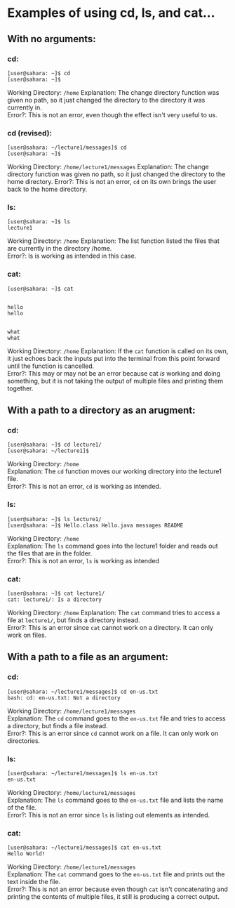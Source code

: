 # Examples of using cd, ls, and cat... 
## With no arguments:
### cd: 
```
[user@sahara: ~]$ cd
[user@sahara: ~]$
```
Working Directory: ```/home```
Explanation: The change directory function was given no path, so it just changed the directory to the directory it was currently in.  
Error?: This is not an error, even though the effect isn't very useful to us.  

### cd (revised):

```
[user@sahara: ~/lecture1/messages]$ cd
[user@sahara: ~]$
```
Working Directory: ```/home/lecture1/messages```
Explanation: The change directory function was given no path, so it just changed the directory to the home directory.
Error?: This is not an error, ```cd``` on its own brings the user back to the home directory. 

### ls: 
```
[user@sahara: ~]$ ls
lecture1
```
Working Directory: ```/home```
Explanation: The list function listed the files that are currently in the directory /home.  
Error?: ls is working as intended in this case.   

### cat: 
```
[user@sahara: ~]$ cat


hello
hello


what
what
```
Working Directory: ```/home```
Explanation: If the ```cat``` function is called on its own, it just echoes back the inputs put into the terminal from this point forward until the function is cancelled.  
Error?: This may or may not be an error because cat *is* working and doing something, but it is not taking the output of multiple files and printing them together.   

## With a path to a directory as an arugment:

### cd: 
```
[user@sahara: ~]$ cd lecture1/
[user@sahara: ~/lecture1]$
```
Working Directory: ```/home```  
Explanation: The ```cd``` function moves our working directory into the lecture1 file.   
Error?: This is not an error, ```cd``` is working as intended.  

### ls: 
```
[user@sahara: ~]$ ls lecture1/
[user@sahara: ~]$ Hello.class Hello.java messages README
```
Working Directory: ```/home```  
Explanation: The ```ls``` command goes into the lecture1 folder and reads out the files that are in the folder.   
Error?: This is not an error, ```ls``` is working as intended  

### cat: 
```
[user@sahara: ~]$ cat lecture1/
cat: lecture1/: Is a directory
```
Working Directory: ```/home``` 
Explanation: The ```cat``` command tries to access a file at ```lecture1/```, but finds a directory instead.   
Error?: This is an error since ```cat``` cannot work on a directory. It can only work on files.   

## With a path to a file as an argument:

### cd: 
```
[user@sahara: ~/lecture1/messages]$ cd en-us.txt
bash: cd: en-us.txt: Not a directory
```
Working Directory: ```/home/lecture1/messages```    
Explanation: The ```cd``` command goes to the ```en-us.txt``` file and tries to access a directory, but finds a file instead.  
Error?: This is an error since ```cd``` cannot work on a file. It can only work on directories.  

### ls: 
```
[user@sahara: ~/lecture1/messages]$ ls en-us.txt
en-us.txt
```
Working Directory: ```/home/lecture1/messages```  
Explanation: The ```ls``` command goes to the ```en-us.txt``` file and lists the name of the file.  
Error?: This is not an error since ```ls``` is listing out elements as intended.   

### cat: 
```
[user@sahara: ~/lecture1/messages]$ cat en-us.txt
Hello World!
```
Working Directory: ```/home/lecture1/messages```  
Explanation: The ```cat``` command goes to the ```en-us.txt``` file and prints out the text inside the file.   
Error?: This is not an error because even though ```cat``` isn't concatenating and printing the contents of multiple files, it still is producing a correct output.   
